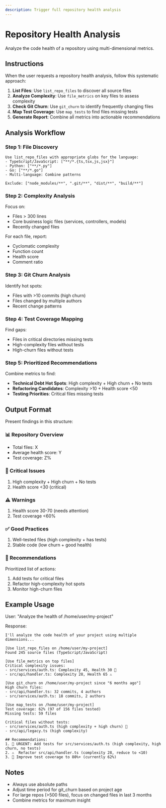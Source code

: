 ```yaml
---
description: Trigger full repository health analysis
---
```


# Repository Health Analysis

Analyze the code health of a repository using multi-dimensional metrics.

## Instructions

When the user requests a repository health analysis, follow this systematic approach:

1. **List Files**: Use `list_repo_files` to discover all source files
2. **Analyze Complexity**: Use `file_metrics` on key files to assess complexity
3. **Check Git Churn**: Use `git_churn` to identify frequently changing files
4. **Map Test Coverage**: Use `map_tests` to find files missing tests
5. **Generate Report**: Combine all metrics into actionable recommendations

## Analysis Workflow

### Step 1: File Discovery
```
Use list_repo_files with appropriate globs for the language:
- TypeScript/JavaScript: ["**/*.{ts,tsx,js,jsx}"]
- Python: ["**/*.py"]
- Go: ["**/*.go"]
- Multi-language: Combine patterns

Exclude: ["node_modules/**", ".git/**", "dist/**", "build/**"]
```

### Step 2: Complexity Analysis
Focus on:
- Files > 300 lines
- Core business logic files (services, controllers, models)
- Recently changed files

For each file, report:
- Cyclomatic complexity
- Function count
- Health score
- Comment ratio

### Step 3: Git Churn Analysis
Identify hot spots:
- Files with >10 commits (high churn)
- Files changed by multiple authors
- Recent change patterns

### Step 4: Test Coverage Mapping
Find gaps:
- Files in critical directories missing tests
- High-complexity files without tests
- High-churn files without tests

### Step 5: Prioritized Recommendations
Combine metrics to find:
- **Technical Debt Hot Spots**: High complexity + High churn + No tests
- **Refactoring Candidates**: Complexity >10 + Health score <50
- **Testing Priorities**: Critical files missing tests

## Output Format

Present findings in this structure:

### 📊 Repository Overview
- Total files: X
- Average health score: Y
- Test coverage: Z%

### 🚨 Critical Issues
1. High complexity + High churn + No tests
2. Health score <30 (critical)

### ⚠️  Warnings
1. Health score 30-70 (needs attention)
2. Test coverage <60%

### ✅ Good Practices
1. Well-tested files (high complexity + has tests)
2. Stable code (low churn + good health)

### 📝 Recommendations
Prioritized list of actions:
1. Add tests for critical files
2. Refactor high-complexity hot spots
3. Monitor high-churn files

## Example Usage

User: "Analyze the health of /home/user/my-project"

Response:
```
I'll analyze the code health of your project using multiple dimensions...

[Use list_repo_files on /home/user/my-project]
Found 245 source files (TypeScript/JavaScript)

[Use file_metrics on top files]
Critical complexity issues:
- src/services/auth.ts: Complexity 45, Health 30 🚨
- src/api/handler.ts: Complexity 28, Health 65 ⚠️

[Use git_churn on /home/user/my-project since "6 months ago"]
High churn files:
- src/api/handler.ts: 32 commits, 4 authors
- src/services/auth.ts: 18 commits, 2 authors

[Use map_tests on /home/user/my-project]
Test coverage: 62% (97 of 156 files tested)
Missing tests: 59 files

Critical files without tests:
- src/services/auth.ts (high complexity + high churn) 🚨
- src/api/legacy.ts (high complexity)

## Recommendations:
1. 🚨 URGENT: Add tests for src/services/auth.ts (high complexity, high churn, no tests)
2. ⚠️  Refactor src/api/handler.ts (complexity 28, reduce to <10)
3. 📝 Improve test coverage to 80%+ (currently 62%)
```

## Notes

- Always use absolute paths
- Adjust time period for git_churn based on project age
- For large repos (>500 files), focus on changed files in last 3 months
- Combine metrics for maximum insight
